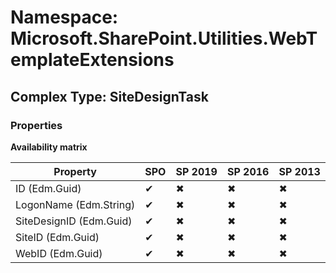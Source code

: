 # Namespace: Microsoft.SharePoint.Utilities.WebTemplateExtensions

## Complex Type: SiteDesignTask

### Properties

**Availability matrix**

Property | SPO | SP 2019 | SP 2016 | SP 2013
----------|-----|---------|---------|--------
ID (Edm.Guid) | ✔ | ✖ | ✖ | ✖
LogonName (Edm.String) | ✔ | ✖ | ✖ | ✖
SiteDesignID (Edm.Guid) | ✔ | ✖ | ✖ | ✖
SiteID (Edm.Guid) | ✔ | ✖ | ✖ | ✖
WebID (Edm.Guid) | ✔ | ✖ | ✖ | ✖
